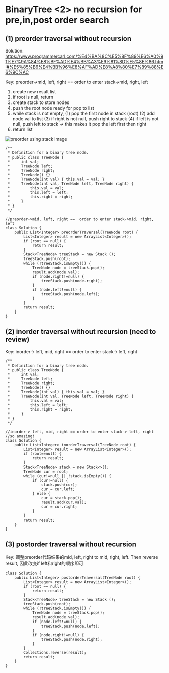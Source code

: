 # BinaryTree <2> no recursion for pre,in,post order search
## (1) preorder traversal without recursion


Solution: https://www.programmercarl.com/%E4%BA%8C%E5%8F%89%E6%A0%91%E7%9A%84%E8%BF%AD%E4%BB%A3%E9%81%8D%E5%8E%86.html#%E5%85%B6%E4%BB%96%E8%AF%AD%E8%A8%80%E7%89%88%E6%9C%AC


Key: preorder->mid, left, right ==  order to enter stack->mid, right, left 
1. create new result list
2. if root is null, return
3. create stack to store nodes
4. push the root node ready for pop to list
5. while stack is not empty, (1) pop the first node in stack (root) (2) add node val to list (3) if right is not null, push right to stack (4) if left is not null, push left to stack -> this makes it pop the left first then right
6. return list

![preorder using stack image](https://code-thinking.cdn.bcebos.com/gifs/%E4%BA%8C%E5%8F%89%E6%A0%91%E5%89%8D%E5%BA%8F%E9%81%8D%E5%8E%86%EF%BC%88%E8%BF%AD%E4%BB%A3%E6%B3%95%EF%BC%89.gif)
```
/**
 * Definition for a binary tree node.
 * public class TreeNode {
 *     int val;
 *     TreeNode left;
 *     TreeNode right;
 *     TreeNode() {}
 *     TreeNode(int val) { this.val = val; }
 *     TreeNode(int val, TreeNode left, TreeNode right) {
 *         this.val = val;
 *         this.left = left;
 *         this.right = right;
 *     }
 * }
 */

//preorder->mid, left, right ==  order to enter stack->mid, right, left 
class Solution {
    public List<Integer> preorderTraversal(TreeNode root) {
        List<Integer> result = new ArrayList<Integer>();
        if (root == null) {
            return result;
        }
        Stack<TreeNode> treeStack = new Stack ();
        treeStack.push(root);
        while (!treeStack.isEmpty()) {
            TreeNode node = treeStack.pop();
            result.add(node.val);
            if (node.right!=null) {
                treeStack.push(node.right);
            }
            if (node.left!=null) {
                treeStack.push(node.left);
            }
        }
        return result;
    }
}
```

## (2) inorder traversal without recursion (need to review)


Key: inorder-> left, mid, right == order to enter stack-> left, right

```
/**
 * Definition for a binary tree node.
 * public class TreeNode {
 *     int val;
 *     TreeNode left;
 *     TreeNode right;
 *     TreeNode() {}
 *     TreeNode(int val) { this.val = val; }
 *     TreeNode(int val, TreeNode left, TreeNode right) {
 *         this.val = val;
 *         this.left = left;
 *         this.right = right;
 *     }
 * }
 */

//inorder-> left, mid, right == order to enter stack-> left, right
//so amazing!
class Solution {
    public List<Integer> inorderTraversal(TreeNode root) {
        List<Integer> result = new ArrayList<Integer>();
        if (root==null) {
            return result;
        }
        Stack<TreeNode> stack = new Stack<>();
        TreeNode cur = root;
        while (cur!=null || !stack.isEmpty()) {
            if (cur!=null) {
                stack.push(cur);
                cur = cur.left;
            } else {
                cur = stack.pop();
                result.add(cur.val);
                cur = cur.right;
            }
        }
        return result;
    }
}
```

## (3) postorder traversal without recursion

Key:  调整preorder代码结果的mid, left, right to mid, right, left. Then reverse result, 因此改变if left和right的顺序即可

```
class Solution {
    public List<Integer> postorderTraversal(TreeNode root) {
        List<Integer> result = new ArrayList<Integer>();
        if (root == null) {
            return result;
        }
        Stack<TreeNode> treeStack = new Stack ();
        treeStack.push(root);
        while (!treeStack.isEmpty()) {
            TreeNode node = treeStack.pop();
            result.add(node.val);
            if (node.left!=null) {
                treeStack.push(node.left);
            }
            if (node.right!=null) {
                treeStack.push(node.right);
            }
        }
        Collections.reverse(result);
        return result;
    }
}
```